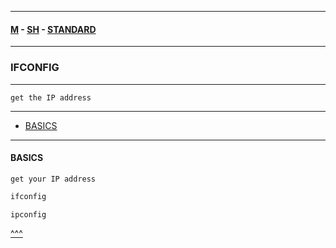 
---

#### [M](https://github.com/ttltrk/TTT/blob/master/menu.md) - [SH](https://github.com/ttltrk/TTT/blob/master/SH/SH.md) - [STANDARD](https://github.com/ttltrk/TTT/blob/master/SH/STANDARD/STANDARD.md)

---

### IFCONFIG

---

```
get the IP address
```

---

* [BASICS](#BASICS)

---

#### BASICS

```
get your IP address
```

```sh
ifconfig
```

```sh
ipconfig
```

[^^^](#PRTCONF)
